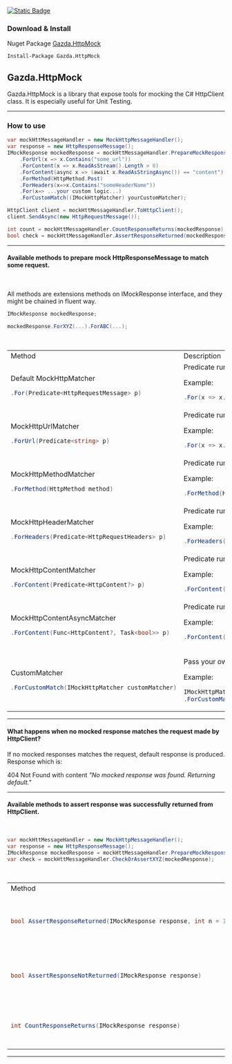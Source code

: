 [![Static Badge](https://img.shields.io/badge/Nuget-1.0.0-blue)](https://www.nuget.org/packages/Gazda.HttpMock)

### Download & Install

Nuget Package [Gazda.HttpMock](https://www.nuget.org/packages/Gazda.HttpMock)

```
Install-Package Gazda.HttpMock
```

## Gazda.HttpMock

Gazda.HttpMock is a library that expose tools for mocking the C# HttpClient class.
It is especially useful for Unit Testing.


---

### How to use

```csharp
var mockHttMessageHandler = new MockHttpMessageHandler();
var response = new HttpResponseMessage();
IMockResponse mockedResponse = mockHttMessageHandler.PrepareMockResponse(response)
    .ForUrl(x => x.Contains("some_url"))
    .ForContent(x => x.ReadAsStream().Length > 0)
    .ForContent(async x => (await x.ReadAsStringAsync()) == "content");
    .ForMethod(HttpMethod.Post)
    .ForHeaders(x=>x.Contains("someHeaderName"))
    .For(x=> ...your custom logic...)
    .ForCustomMatch((IMockHttpMatcher) yourCustomMatcher);

HttpClient client = mockHttMessageHandler.ToHttpClient();
client.SendAsync(new HttpRequestMessage());

int count = mockHttMessageHandler.CountResponseReturns(mockedResponse);
bool check = mockHttMessageHandler.AssertResponseReturned(mockedResponse, 2);

```

---

#### Available methods to prepare mock HttpResponseMessage to match some request.

<br/>

All methods are extensions methods on IMockResponse interface, and they might be chained in fluent way.

```csharp
IMockResponse mockedResponse;

mockedResponse.ForXYZ(...).ForABC(...);
```

<br/>

<table>
<tr>
<td> Method </td> <td> Description </td>
</tr>

<tr>
<td>

Default MockHttpMatcher

```csharp
.For(Predicate<HttpRequestMessage> p)
```

</td>
<td>
Predicate run against request (HttpRequestMessage)

Example:

```csharp
.For(x => x.Method == HttpMethod.Get)
```

</td>
</tr>

<tr>
<td>

MockHttpUrlMatcher

```csharp
.ForUrl(Predicate<string> p)
```

</td>
<td>
Predicate run against request.RequestUri.ToString() (string)

Example:

```csharp
.For(x => x.Contains("url_part"))
```

</td>
</tr>

<tr>
<td>

MockHttpMethodMatcher

```csharp
.ForMethod(HttpMethod method)
```

</td>
<td>
Predicate run against request.Method (HttpMethod)

Example:

```csharp
.ForMethod(HttpMethod.Post)
```

</td>
</tr>

<tr>
<td>

MockHttpHeaderMatcher

```csharp
.ForHeaders(Predicate<HttpRequestHeaders> p)
```

</td>
<td>
Predicate run against request.Headers (HttpRequestHeaders)

Example:

```csharp
.ForHeaders(x => x.Contains("some_header"))
```

</td>
</tr>

<tr>
<td>

MockHttpContentMatcher

```csharp
.ForContent(Predicate<HttpContent?> p)
```

</td>
<td>
Predicate run against request.Content (HttpContent?)

Example:

```csharp
.ForContent(x => x != null)
```

</td>
</tr>

<tr>
<td>

MockHttpContentAsyncMatcher

```csharp
.ForContent(Func<HttpContent?, Task<bool>> p)
```

</td>
<td>
Predicate run against request.Content (HttpContent?)

Example:

```csharp
.ForContent(async x => (await x.ReadAsStringAsync()).Equals("hello"))
```

</td>
</tr>

<tr>
<td>

CustomMatcher

```csharp
.ForCustomMatch(IMockHttpMatcher customMatcher)
```

</td>
<td>

Pass your own implementation of IMockHttpMatcher

Example:

```csharp
IMockHttpMatcher customMatcher = new YourOwnCustomMatcher();
.ForCustomMatch(customMatcher)
```

</td>
</tr>







</table>

---

#### What happens when no mocked response matches the request made by HttpClient?

If no mocked responses matches the request, default response is produced.  
Response which is:

404 Not Found with content
_"No mocked response was found. Returning default."_

---

#### Available methods to assert response was successfully returned from HttpClient.

<br/>

```csharp
var mockHttMessageHandler = new MockHttpMessageHandler();
var response = new HttpResponseMessage();
IMockResponse mockedResponse = mockHttMessageHandler.PrepareMockResponse(response)
var check = mockHttMessageHandler.CheckOrAssertXYZ(mockedResponse);
```

<br/>

<table>

<tr>
<td> Method </td> <td> Description </td>
</tr>

<tr>
<td>

```csharp
bool AssertResponseReturned(IMockResponse response, int n = 1)
```

</td>
<td>
Asserts that given response was returned 'n' times.
</td>
</tr>

<tr>
<td>

```csharp
bool AssertResponseNotReturned(IMockResponse response)
```

</td>
<td>
Asserts that given response was not returned at all.
</td>
</tr>

<tr>
<td>

```csharp
int CountResponseReturns(IMockResponse response)
```

</td>
<td>
Returns count of returns of given response.
</td>
</tr>




</table>

---
